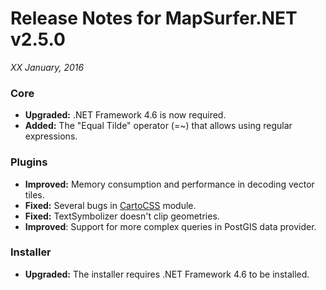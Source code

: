 # Release Notes for MapSurfer.NET v2.5.0

*XX January, 2016*
 
### Core
- **Upgraded:** .NET Framework 4.6 is now required.
- **Added:** The "Equal Tilde" operator (=~) that allows using regular expressions. 

### Plugins
- **Improved:** Memory consumption and performance in decoding vector tiles.
- **Fixed:** Several bugs in [CartoCSS](https://github.com/MapSurferNET/MapSurfer.NET-CartoCSS) module.
- **Fixed:** TextSymbolizer doesn't clip geometries.
- **Improved**: Support for more complex queries in PostGIS data provider.

### Installer
- **Upgraded:** The installer requires .NET Framework 4.6 to be installed.
